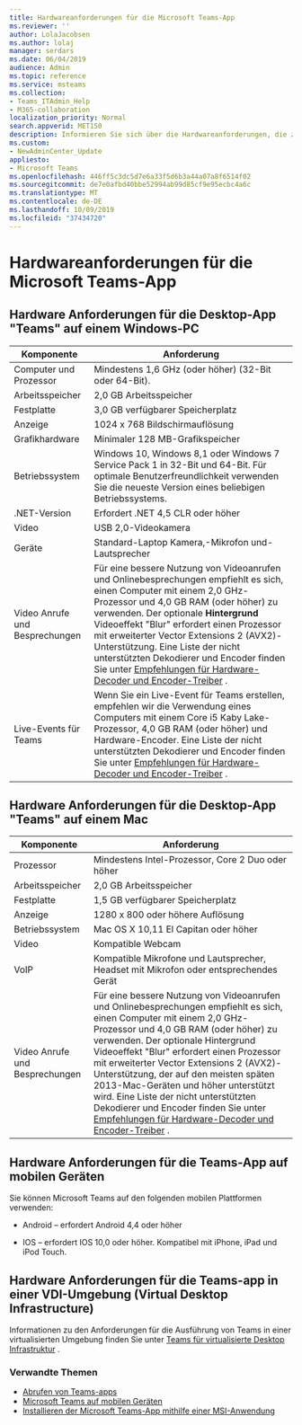 ```yaml
---
title: Hardwareanforderungen für die Microsoft Teams-App
ms.reviewer: ''
author: LolaJacobsen
ms.author: lolaj
manager: serdars
ms.date: 06/04/2019
audience: Admin
ms.topic: reference
ms.service: msteams
ms.collection:
- Teams_ITAdmin_Help
- M365-collaboration
localization_priority: Normal
search.appverid: MET150
description: Informieren Sie sich über die Hardwareanforderungen, die zum Installieren und Ausführen von Microsoft Teams erforderlich sind.
ms.custom:
- NewAdminCenter_Update
appliesto:
- Microsoft Teams
ms.openlocfilehash: 446ff5c3dc5d7e6a33f5d6b3a44a07a8f6514f02
ms.sourcegitcommit: de7e0afbd40bbe52994ab99d85cf9e95ecbc4a6c
ms.translationtype: MT
ms.contentlocale: de-DE
ms.lasthandoff: 10/09/2019
ms.locfileid: "37434720"
---
```

# <a name="hardware-requirements-for-the-microsoft-teams-app"></a>Hardwareanforderungen für die Microsoft Teams-App

## <a name="hardware-requirements-for-the-teams-desktop-app-on-a-windows-pc"></a>Hardware Anforderungen für die Desktop-App "Teams" auf einem Windows-PC

|**Komponente**|**Anforderung**  |
|---------|---------|
|Computer und Prozessor    | Mindestens 1,6 GHz (oder höher) (32-Bit oder 64-Bit).        |
|Arbeitsspeicher     |    2,0 GB Arbeitsspeicher     |
|Festplatte    | 3,0 GB verfügbarer Speicherplatz        |
|Anzeige    |   1024 x 768 Bildschirmauflösung |
|Grafikhardware |  Minimaler 128 MB-Grafikspeicher
|Betriebssystem  |    Windows 10, Windows 8,1 oder Windows 7 Service Pack 1 in 32-Bit und 64-Bit. Für optimale Benutzerfreundlichkeit verwenden Sie die neueste Version eines beliebigen Betriebssystems.|
|.NET-Version    |  Erfordert .NET 4,5 CLR oder höher       |
|Video    |  USB 2,0-Videokamera       |
|Geräte    |   Standard-Laptop Kamera,-Mikrofon und-Lautsprecher    | 
|Video Anrufe und Besprechungen | Für eine bessere Nutzung von Videoanrufen und Onlinebesprechungen empfiehlt es sich, einen Computer mit einem 2,0 GHz-Prozessor und 4,0 GB RAM (oder höher) zu verwenden. Der optionale **Hintergrund** Videoeffekt "Blur" erfordert einen Prozessor mit erweiterter Vector Extensions 2 (AVX2)-Unterstützung. Eine Liste der nicht unterstützten Dekodierer und Encoder finden Sie unter [Empfehlungen für Hardware-Decoder und Encoder-Treiber](hardware-decoders-and-encoders.md) . |
|Live-Events für Teams | Wenn Sie ein Live-Event für Teams erstellen, empfehlen wir die Verwendung eines Computers mit einem Core i5 Kaby Lake-Prozessor, 4,0 GB RAM (oder höher) und Hardware-Encoder. Eine Liste der nicht unterstützten Dekodierer und Encoder finden Sie unter [Empfehlungen für Hardware-Decoder und Encoder-Treiber](hardware-decoders-and-encoders.md) . |

## <a name="hardware-requirements-for-the-teams-desktop-app-on-a-mac"></a>Hardware Anforderungen für die Desktop-App "Teams" auf einem Mac

|**Komponente**|**Anforderung**  |
|---------|---------|
|Prozessor    | Mindestens Intel-Prozessor, Core 2 Duo oder höher |
|Arbeitsspeicher     |   2,0 GB Arbeitsspeicher      |
|Festplatte    |   1,5 GB verfügbarer Speicherplatz      |
|Anzeige    | 1280 x 800 oder höhere Auflösung    |
|Betriebssystem  |    Mac OS X 10,11 El Capitan oder höher     |
|Video  |    Kompatible Webcam     |
|VoIP    |  Kompatible Mikrofone und Lautsprecher, Headset mit Mikrofon oder entsprechendes Gerät       |
|Video Anrufe und Besprechungen | Für eine bessere Nutzung von Videoanrufen und Onlinebesprechungen empfiehlt es sich, einen Computer mit einem 2,0 GHz-Prozessor und 4,0 GB RAM (oder höher) zu verwenden. Der optionale Hintergrund Videoeffekt "Blur" erfordert einen Prozessor mit erweiterter Vector Extensions 2 (AVX2)-Unterstützung, der auf den meisten späten 2013-Mac-Geräten und höher unterstützt wird. Eine Liste der nicht unterstützten Dekodierer und Encoder finden Sie unter [Empfehlungen für Hardware-Decoder und Encoder-Treiber](hardware-decoders-and-encoders.md) .|

## <a name="hardware-requirements-for-the-teams-app-on-mobile-devices"></a>Hardware Anforderungen für die Teams-App auf mobilen Geräten

Sie können Microsoft Teams auf den folgenden mobilen Plattformen verwenden:

- Android – erfordert Android 4,4 oder höher

- IOS – erfordert IOS 10,0 oder höher. Kompatibel mit iPhone, iPad und iPod Touch.

## <a name="hardware-requirements-for-the-teams-app-in-a-virtual-desktop-infrastructure-vdi-environment"></a>Hardware Anforderungen für die Teams-app in einer VDI-Umgebung (Virtual Desktop Infrastructure)

Informationen zu den Anforderungen für die Ausführung von Teams in einer virtualisierten Umgebung finden Sie unter [Teams für virtualisierte Desktop Infrastruktur](teams-for-vdi.md) . 

### <a name="related-topics"></a>Verwandte Themen
- [Abrufen von Teams-apps](get-clients.md)
- [Microsoft Teams auf mobilen Geräten](https://support.office.com/article/Microsoft-Teams-on-mobile-devices-2ACBCF73-8FD4-4929-9B31-AE403B88C2D3)
- [Installieren der Microsoft Teams-App mithilfe einer MSI-Anwendung](msi-deployment.md)
